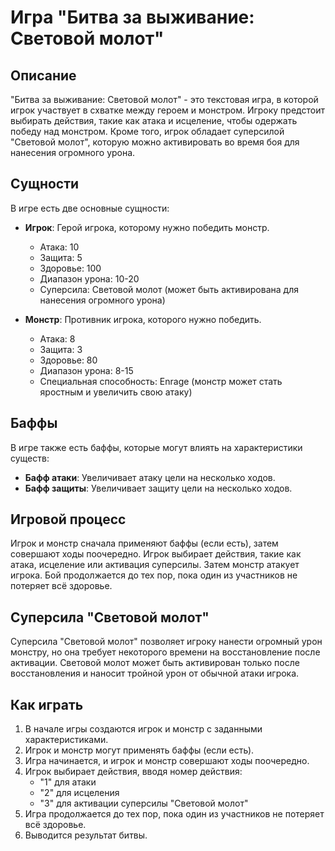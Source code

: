 # Игра "Битва за выживание: Световой молот"

## Описание

"Битва за выживание: Световой молот" - это текстовая игра, в которой игрок участвует в схватке между героем и монстром. Игроку предстоит выбирать действия, такие как атака и исцеление, чтобы одержать победу над монстром. Кроме того, игрок обладает суперсилой "Световой молот", которую можно активировать во время боя для нанесения огромного урона.

## Сущности

В игре есть две основные сущности:

- **Игрок**: Герой игрока, которому нужно победить монстр.
  - Атака: 10
  - Защита: 5
  - Здоровье: 100
  - Диапазон урона: 10-20
  - Суперсила: Световой молот (может быть активирована для нанесения огромного урона)

- **Монстр**: Противник игрока, которого нужно победить.
  - Атака: 8
  - Защита: 3
  - Здоровье: 80
  - Диапазон урона: 8-15
  - Специальная способность: Enrage (монстр может стать яростным и увеличить свою атаку)

## Баффы

В игре также есть баффы, которые могут влиять на характеристики существ:

- **Бафф атаки**: Увеличивает атаку цели на несколько ходов.
- **Бафф защиты**: Увеличивает защиту цели на несколько ходов.

## Игровой процесс

Игрок и монстр сначала применяют баффы (если есть), затем совершают ходы поочередно. Игрок выбирает действия, такие как атака, исцеление или активация суперсилы. Затем монстр атакует игрока. Бой продолжается до тех пор, пока один из участников не потеряет всё здоровье.

## Суперсила "Световой молот"

Суперсила "Световой молот" позволяет игроку нанести огромный урон монстру, но она требует некоторого времени на восстановление после активации. Световой молот может быть активирован только после восстановления и наносит тройной урон от обычной атаки игрока.

## Как играть

1. В начале игры создаются игрок и монстр с заданными характеристиками.
2. Игрок и монстр могут применять баффы (если есть).
3. Игра начинается, и игрок и монстр совершают ходы поочередно.
4. Игрок выбирает действия, вводя номер действия:
   - "1" для атаки
   - "2" для исцеления
   - "3" для активации суперсилы "Световой молот"
5. Игра продолжается до тех пор, пока один из участников не потеряет всё здоровье.
6. Выводится результат битвы.




